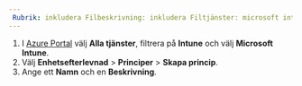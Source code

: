 ```yaml
---
 Rubrik: inkludera Filbeskrivning: inkludera Filtjänster: microsoft intune-författare: MandiOhlinger ms.service: microsoft intune-ms.topic: inkludera ms.date: 04/16/2018 ms.author: mandia ms.custom: inkludera fil ms.collection: M365-identity-device-management
---
```


1. I [Azure Portal](https://portal.azure.com) välj **Alla tjänster**, filtrera på **Intune** och välj **Microsoft Intune**.
2. Välj **Enhetsefterlevnad** > **Principer** > **Skapa princip**.
3. Ange ett **Namn** och en **Beskrivning**.
